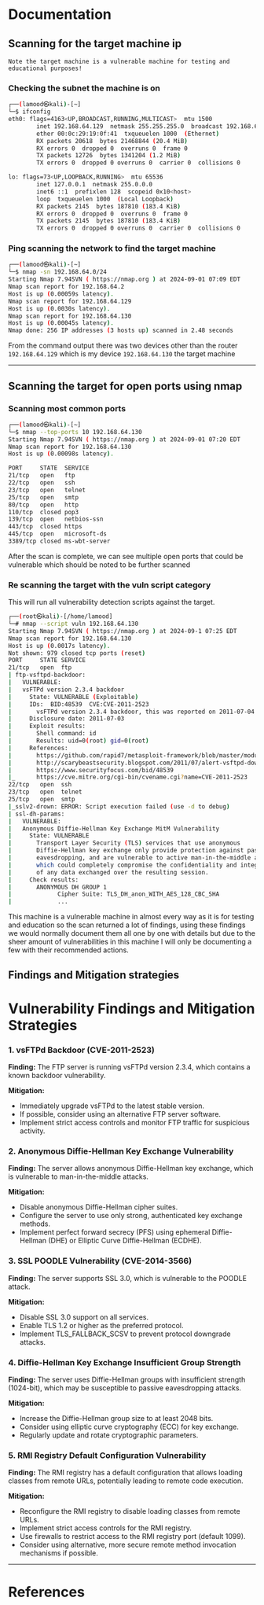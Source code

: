  
# Documentation

## Scanning for the target machine ip
`Note the target machine is a vulnerable machine for testing and educational purposes!`
### Checking the subnet the machine is on
```bash
┌──(lamood㉿kali)-[~]
└─$ ifconfig                   
eth0: flags=4163<UP,BROADCAST,RUNNING,MULTICAST>  mtu 1500
        inet 192.168.64.129  netmask 255.255.255.0  broadcast 192.168.64.255
        ether 00:0c:29:19:0f:41  txqueuelen 1000  (Ethernet)
        RX packets 20618  bytes 21468844 (20.4 MiB)
        RX errors 0  dropped 0  overruns 0  frame 0
        TX packets 12726  bytes 1341204 (1.2 MiB)
        TX errors 0  dropped 0 overruns 0  carrier 0  collisions 0

lo: flags=73<UP,LOOPBACK,RUNNING>  mtu 65536
        inet 127.0.0.1  netmask 255.0.0.0
        inet6 ::1  prefixlen 128  scopeid 0x10<host>
        loop  txqueuelen 1000  (Local Loopback)
        RX packets 2145  bytes 187810 (183.4 KiB)
        RX errors 0  dropped 0  overruns 0  frame 0
        TX packets 2145  bytes 187810 (183.4 KiB)
        TX errors 0  dropped 0 overruns 0  carrier 0  collisions 0

```

### Ping scanning the network to find the target machine
```bash
┌──(lamood㉿kali)-[~]
└─$ nmap -sn 192.168.64.0/24   
Starting Nmap 7.94SVN ( https://nmap.org ) at 2024-09-01 07:09 EDT
Nmap scan report for 192.168.64.2
Host is up (0.00059s latency).
Nmap scan report for 192.168.64.129
Host is up (0.0030s latency).
Nmap scan report for 192.168.64.130
Host is up (0.00045s latency).
Nmap done: 256 IP addresses (3 hosts up) scanned in 2.48 seconds

```

From the command output there was two devices other than the router
`192.168.64.129` which is my device
`192.168.64.130` the target machine

---
## Scanning the target for open ports using nmap

### Scanning most common ports
```bash
┌──(lamood㉿kali)-[~]
└─$ nmap --top-ports 10 192.168.64.130 
Starting Nmap 7.94SVN ( https://nmap.org ) at 2024-09-01 07:20 EDT
Nmap scan report for 192.168.64.130
Host is up (0.00098s latency).

PORT     STATE  SERVICE
21/tcp   open   ftp
22/tcp   open   ssh
23/tcp   open   telnet
25/tcp   open   smtp
80/tcp   open   http
110/tcp  closed pop3
139/tcp  open   netbios-ssn
443/tcp  closed https
445/tcp  open   microsoft-ds
3389/tcp closed ms-wbt-server

```

After the scan is complete, we can see multiple open ports that could be vulnerable which should be noted to be further scanned

### Re scanning the target with the vuln script category

This will run all vulnerability detection scripts against the target.
```bash
┌──(root㉿kali)-[/home/lamood]
└─# nmap --script vuln 192.168.64.130
Starting Nmap 7.94SVN ( https://nmap.org ) at 2024-09-1 07:25 EDT
Nmap scan report for 192.168.64.130
Host is up (0.0017s latency).
Not shown: 979 closed tcp ports (reset)
PORT     STATE SERVICE
21/tcp   open  ftp
| ftp-vsftpd-backdoor: 
|   VULNERABLE:
|   vsFTPd version 2.3.4 backdoor
|     State: VULNERABLE (Exploitable)
|     IDs:  BID:48539  CVE:CVE-2011-2523
|       vsFTPd version 2.3.4 backdoor, this was reported on 2011-07-04.
|     Disclosure date: 2011-07-03
|     Exploit results:
|       Shell command: id
|       Results: uid=0(root) gid=0(root)
|     References:
|       https://github.com/rapid7/metasploit-framework/blob/master/modules/exploits/unix/ftp/vsftpd_234_backdoor.rb
|       http://scarybeastsecurity.blogspot.com/2011/07/alert-vsftpd-download-backdoored.html
|       https://www.securityfocus.com/bid/48539
|_      https://cve.mitre.org/cgi-bin/cvename.cgi?name=CVE-2011-2523
22/tcp   open  ssh
23/tcp   open  telnet
25/tcp   open  smtp
|_sslv2-drown: ERROR: Script execution failed (use -d to debug)
| ssl-dh-params: 
|   VULNERABLE:
|   Anonymous Diffie-Hellman Key Exchange MitM Vulnerability
|     State: VULNERABLE
|       Transport Layer Security (TLS) services that use anonymous
|       Diffie-Hellman key exchange only provide protection against passive
|       eavesdropping, and are vulnerable to active man-in-the-middle attacks
|       which could completely compromise the confidentiality and integrity
|       of any data exchanged over the resulting session.
|     Check results:
|       ANONYMOUS DH GROUP 1
|             Cipher Suite: TLS_DH_anon_WITH_AES_128_CBC_SHA
|             ...

```

This machine is a vulnerable machine in almost every way as it is for testing and education so the scan returned a lot of findings, using these findings we would normally document them all one by one with details but due to the sheer amount of vulnerabilities in this machine I will only be documenting a few with their recommended actions.

## Findings and Mitigation strategies

# Vulnerability Findings and Mitigation Strategies

### 1. vsFTPd Backdoor (CVE-2011-2523)

**Finding:** The FTP server is running vsFTPd version 2.3.4, which contains a known backdoor vulnerability.

**Mitigation:** 
- Immediately upgrade vsFTPd to the latest stable version.
- If possible, consider using an alternative FTP server software.
- Implement strict access controls and monitor FTP traffic for suspicious activity.

### 2. Anonymous Diffie-Hellman Key Exchange Vulnerability

**Finding:** The server allows anonymous Diffie-Hellman key exchange, which is vulnerable to man-in-the-middle attacks.

**Mitigation:**
- Disable anonymous Diffie-Hellman cipher suites.
- Configure the server to use only strong, authenticated key exchange methods.
- Implement perfect forward secrecy (PFS) using ephemeral Diffie-Hellman (DHE) or Elliptic Curve Diffie-Hellman (ECDHE).

### 3. SSL POODLE Vulnerability (CVE-2014-3566)

**Finding:** The server supports SSL 3.0, which is vulnerable to the POODLE attack.

**Mitigation:**
- Disable SSL 3.0 support on all services.
- Enable TLS 1.2 or higher as the preferred protocol.
- Implement TLS_FALLBACK_SCSV to prevent protocol downgrade attacks.

### 4. Diffie-Hellman Key Exchange Insufficient Group Strength

**Finding:** The server uses Diffie-Hellman groups with insufficient strength (1024-bit), which may be susceptible to passive eavesdropping attacks.

**Mitigation:**
- Increase the Diffie-Hellman group size to at least 2048 bits.
- Consider using elliptic curve cryptography (ECC) for key exchange.
- Regularly update and rotate cryptographic parameters.

### 5. RMI Registry Default Configuration Vulnerability

**Finding:** The RMI registry has a default configuration that allows loading classes from remote URLs, potentially leading to remote code execution.

**Mitigation:**
- Reconfigure the RMI registry to disable loading classes from remote URLs.
- Implement strict access controls for the RMI registry.
- Use firewalls to restrict access to the RMI registry port (default 1099).
- Consider using alternative, more secure remote method invocation mechanisms if possible.


---
# **References**

